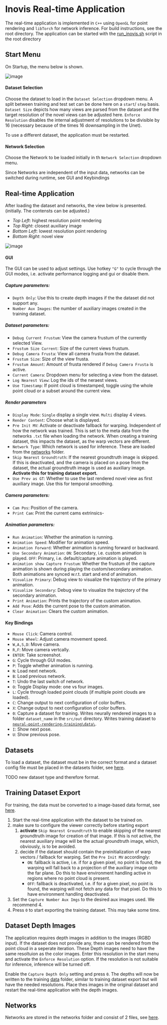 # Inovis Real-time Application

The real-time application is implemented in `C++` using `OpenGL` for point rendering and `libTorch` for network inference.
For build instructions, see the root directory.
The application can be started with the [run_inovis.sh](../run_inovis.sh) script in the root directory

## Start Menu

On Startup, the menu below is shown. 

![image](../img/start_menu.jpg)


#### Dataset Selection
Choose the dataset to load in the `Dataset Selection` dropdown menu.
A split between training and test set can be done here on a `start`/ `step` basis. `Dataset Size` depicts how many views are parsed from the dataset and the target resolution of the novel views can be adjusted here.
`Enforce Resolution` disables the internal adjustment of resolutions to be divisible by 16 (necessary because of the times 16 downsampling in the Unet).

To use a different dataset, the application must be restarted.

#### Network Selection
Choose the Network to be loaded initially in th `Network Selection` dropdown menu.

Since Networks are independent of the input data, networks can be switched during runtime, see GUI and Keybindings

## Real-time Application

After loading the dataset and networks, the view below is presented. (initially. The contensts can be adjusted.)
* *Top Left*: highest resolution point rendering
* *Top Right*: closest auxiliary image
* *Bottom Left*: lowest resolution point rendering
* *Bottom Right*: novel view

![image](../img/application.jpg)



#### GUI


The GUI can be used to adjust settings. Use hotkey ```"G"``` to cycle through the GUI modes, i.e. activate performance logging and gui or disable them.

##### Capture parameters:
* `Depth Only`: Use this to create depth images if the the dataset did not support any.
* `Number Aux Images`: the number of auxiliary images created in the training dataset.
  
##### Dataset parameters:
* `Debug Current Frustum`: View the camera frustum of the currently selected View.
* `Frustum Size Current`: Size of the current views frustum.
* `Debug Camera Frusta`: View all camera frusta from the dataset.
* `Frustum Size`: Size of the view frusta.
* `Frustum Amount`: Amount of frusta rendered if `Debug Camera Frusta` is active.
* `Current Camera`: Dropdown menu for selecting a view from the dataset.
* `Log Nearest View`: Log the ids of the neraest views.
* `Use Timestamp`: If point cloud is timestamped, toggle using the whole point cloud or a subset around the current view.

##### Render parameters
* `Display Mode`: `Single` display a single view. `Multi` display 4 views.
* `Render Content`: Choose what is displayed.
* `Pre Init MV`: Activate or deactivate fallback for warping. Independent of how the network was trained. This is set to the meta data from the networks `.txt` file when loading the network.
When creating a training dataset, this impacts the dataset, as the warp vectors are different.
* `Network Type`: Which network is used for inference. These are loaded from the [networks](../networks/) folder.
* `Skip Nearest Groundtruth`: If the nearest groundtruth image is skipped. If this is deactivated, and the camera is placed on a pose from the dataset, the actual groundtruth image is used as auxiliary image. **Activate this for training dataset export.**
* `Use Prev as GT`: Whether to use the last rendered novel view as first auxiliary image. Use this for temporal smoothing.
  
##### Camera parameters:
* `Cam Pos`: Position of the camera.
* `Print Cam`: Print the current cams extrinsics-
  
##### Animation parameters:
* `Run Animation`: Whether the animation is running.
* `Animation Speed`: Modifier for animation speed.
* `Animation Forward`: Whether animation is running forward or backward.
* `Use Secondary Animation`: `ON`: Secondary, i.e. custom animation is played. `OFF`: Primary, i.e. default/capture animation is played.
* `Animation show Capture Frustum`: Whether the frustum of the capture animation is shown during playing the custom/secondary animation. Both animations are synced w.r.t. start and end of animation.
* `Visualize Primary`: Debug view to visualize the trajectory of the primary animation.
* `Visualize Secondary`: Debug view to visualize the trajectory of the secondary animation.
* `Print Animation`: Prints the trajectory of the custom animation.
* `Add Pose`: Adds the current pose to the custom animation.
* `Clear Animation`: Clears the custom animation.

#### Key Bindings
* `Mouse Click`: Camera control.
* `Mouse Wheel`: Adjust camera movement speed.
* ```W,A,S,D```: Move camera.
* ```R,F```: Move camera vertcally.
* ```ENTER```: Take screenshot.
* ```G```: Cycle through GUI modes.
* ```P```: Toggle whether animation is running. 
* ```N```: Load next network.
* ```B```: Load previous network.
* ```T```: Undo the last switch of network.
* ```O```: Toggle Display mode: one vs four images.
* ```L```: Cycle through loaded point clouds (if multiple point clouds are loaded).
* ```C```: Change output to next configuration of color buffers.
* ```X```: Change output to next configuration of color buffers.
* ```0```: Capture a dataset for training. Writes neurally rendered images to a folder ```dataset_name``` in the ```src/out``` directory. Writes training dataset to  [```neural-point-rendering-training\data\```](../neural-point-rendering-training/data/).
* ```I```: Show next pose.
* ```U```: Show previous pose.




## Datasets

To load a dataset, the dataset must be in the correct format and a dataset config file must be placed in the datasets folder, see [here](../datasets/).

TODO new dataset type and therefore format.

## Training Dataset Export

For training, the data must be converted to a image-based data format, see [here](../neural-point-rendering-training/data/).
1. Start the real-time application with the dataset to be trained on.
2. make sure to configure the viewer correctly before starting export
   1. **activate** `Skip Nearest Groundtruth` to enable skipping of the nearest groundtruth image for creation of that image. If this is not active, the nearest auxiliary image will be the actual groundtruth image, which, obviously, is to be avoided.
   2. decide if the dataset should contain the preinitialization of warp vectors / fallback for warping. Set the `Pre Init MV` accordingly:
      * `ON`: fallback is active, i.e. if for a given pixel, no point is found, the warping will fall back to a projection of the auxiliary image onto the far plane. Do this to have environment handling active in regions where no point cloud is present.  
      * `OFF`: fallback is deactivated, i.e. if for a given pixel, no point is found, the warping will not fetch any data for that pixel. Do this to have environment handling deactivated.  
3. Set the `Capture Number Aux Imgs` to the desired aux images used. We recommend 4.
4. Press `0` to start exporting the training dataset. This may take some time.
   
## Dataset Depth Images
The application requires depth images in addition to the images (RGBD input). If the dataset does not provide any, these can be rendered from the point cloud in a seperate iteration. These Depth images need to have the same resoltuion as the color images. Enter this resolution in the start menu and activate the `Enforce Resolution` option. If the resolution is not suitable for inference, inference will be turned off.

Enable the `Capture Depth Only` setting and press `0`. The depths will now be written to the training [data](../neural-point-rendering-training/data/) folder, similar to training dataset export but will have the needed resolutions. Place thes images in the original dataset and restart the real-time application with the depth images.

## Networks

Networks are stored in the networks folder and consist of 2 files, see [here](../networks/).